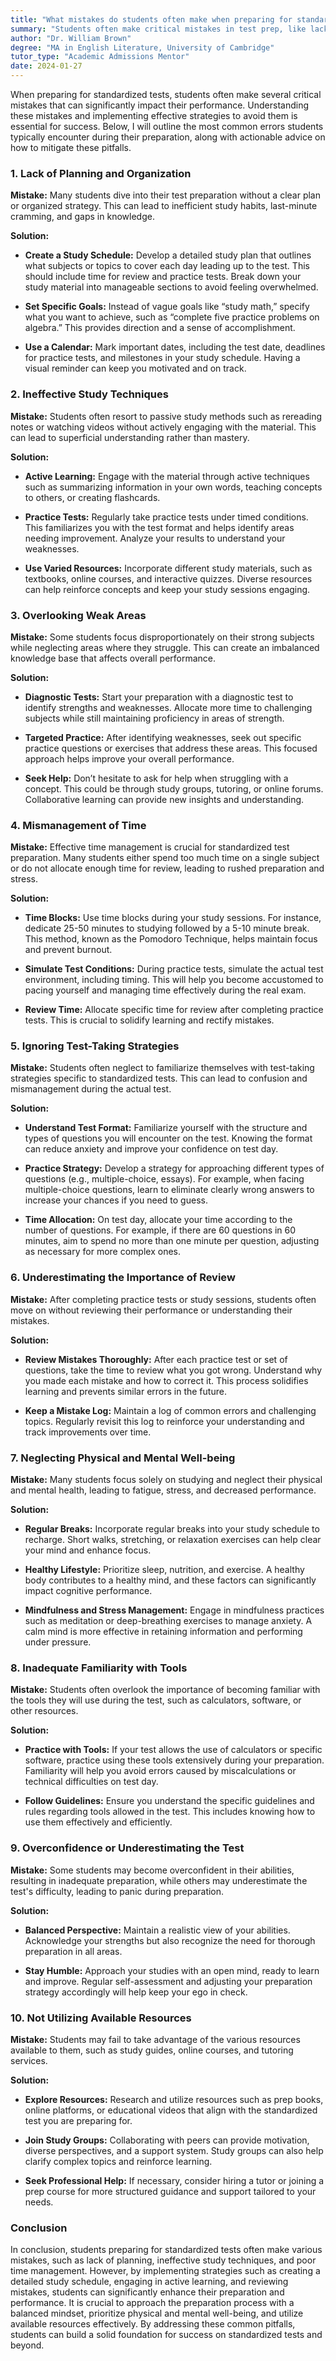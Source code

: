 ```yaml
---
title: "What mistakes do students often make when preparing for standardized tests?"
summary: "Students often make critical mistakes in test prep, like lack of planning and organization, impacting their performance. Avoid these pitfalls for success."
author: "Dr. William Brown"
degree: "MA in English Literature, University of Cambridge"
tutor_type: "Academic Admissions Mentor"
date: 2024-01-27
---
```


When preparing for standardized tests, students often make several critical mistakes that can significantly impact their performance. Understanding these mistakes and implementing effective strategies to avoid them is essential for success. Below, I will outline the most common errors students typically encounter during their preparation, along with actionable advice on how to mitigate these pitfalls.

### 1. Lack of Planning and Organization

**Mistake:** Many students dive into their test preparation without a clear plan or organized strategy. This can lead to inefficient study habits, last-minute cramming, and gaps in knowledge.

**Solution:** 

- **Create a Study Schedule:** Develop a detailed study plan that outlines what subjects or topics to cover each day leading up to the test. This should include time for review and practice tests. Break down your study material into manageable sections to avoid feeling overwhelmed.

- **Set Specific Goals:** Instead of vague goals like “study math,” specify what you want to achieve, such as “complete five practice problems on algebra.” This provides direction and a sense of accomplishment.

- **Use a Calendar:** Mark important dates, including the test date, deadlines for practice tests, and milestones in your study schedule. Having a visual reminder can keep you motivated and on track.

### 2. Ineffective Study Techniques

**Mistake:** Students often resort to passive study methods such as rereading notes or watching videos without actively engaging with the material. This can lead to superficial understanding rather than mastery.

**Solution:**

- **Active Learning:** Engage with the material through active techniques such as summarizing information in your own words, teaching concepts to others, or creating flashcards. 

- **Practice Tests:** Regularly take practice tests under timed conditions. This familiarizes you with the test format and helps identify areas needing improvement. Analyze your results to understand your weaknesses.

- **Use Varied Resources:** Incorporate different study materials, such as textbooks, online courses, and interactive quizzes. Diverse resources can help reinforce concepts and keep your study sessions engaging.

### 3. Overlooking Weak Areas

**Mistake:** Some students focus disproportionately on their strong subjects while neglecting areas where they struggle. This can create an imbalanced knowledge base that affects overall performance.

**Solution:**

- **Diagnostic Tests:** Start your preparation with a diagnostic test to identify strengths and weaknesses. Allocate more time to challenging subjects while still maintaining proficiency in areas of strength.

- **Targeted Practice:** After identifying weaknesses, seek out specific practice questions or exercises that address these areas. This focused approach helps improve your overall performance.

- **Seek Help:** Don’t hesitate to ask for help when struggling with a concept. This could be through study groups, tutoring, or online forums. Collaborative learning can provide new insights and understanding.

### 4. Mismanagement of Time

**Mistake:** Effective time management is crucial for standardized test preparation. Many students either spend too much time on a single subject or do not allocate enough time for review, leading to rushed preparation and stress.

**Solution:**

- **Time Blocks:** Use time blocks during your study sessions. For instance, dedicate 25-50 minutes to studying followed by a 5-10 minute break. This method, known as the Pomodoro Technique, helps maintain focus and prevent burnout.

- **Simulate Test Conditions:** During practice tests, simulate the actual test environment, including timing. This will help you become accustomed to pacing yourself and managing time effectively during the real exam.

- **Review Time:** Allocate specific time for review after completing practice tests. This is crucial to solidify learning and rectify mistakes.

### 5. Ignoring Test-Taking Strategies

**Mistake:** Students often neglect to familiarize themselves with test-taking strategies specific to standardized tests. This can lead to confusion and mismanagement during the actual test.

**Solution:**

- **Understand Test Format:** Familiarize yourself with the structure and types of questions you will encounter on the test. Knowing the format can reduce anxiety and improve your confidence on test day.

- **Practice Strategy:** Develop a strategy for approaching different types of questions (e.g., multiple-choice, essays). For example, when facing multiple-choice questions, learn to eliminate clearly wrong answers to increase your chances if you need to guess.

- **Time Allocation:** On test day, allocate your time according to the number of questions. For example, if there are 60 questions in 60 minutes, aim to spend no more than one minute per question, adjusting as necessary for more complex ones.

### 6. Underestimating the Importance of Review

**Mistake:** After completing practice tests or study sessions, students often move on without reviewing their performance or understanding their mistakes.

**Solution:**

- **Review Mistakes Thoroughly:** After each practice test or set of questions, take the time to review what you got wrong. Understand why you made each mistake and how to correct it. This process solidifies learning and prevents similar errors in the future.

- **Keep a Mistake Log:** Maintain a log of common errors and challenging topics. Regularly revisit this log to reinforce your understanding and track improvements over time.

### 7. Neglecting Physical and Mental Well-being

**Mistake:** Many students focus solely on studying and neglect their physical and mental health, leading to fatigue, stress, and decreased performance.

**Solution:**

- **Regular Breaks:** Incorporate regular breaks into your study schedule to recharge. Short walks, stretching, or relaxation exercises can help clear your mind and enhance focus.

- **Healthy Lifestyle:** Prioritize sleep, nutrition, and exercise. A healthy body contributes to a healthy mind, and these factors can significantly impact cognitive performance.

- **Mindfulness and Stress Management:** Engage in mindfulness practices such as meditation or deep-breathing exercises to manage anxiety. A calm mind is more effective in retaining information and performing under pressure.

### 8. Inadequate Familiarity with Tools

**Mistake:** Students often overlook the importance of becoming familiar with the tools they will use during the test, such as calculators, software, or other resources.

**Solution:**

- **Practice with Tools:** If your test allows the use of calculators or specific software, practice using these tools extensively during your preparation. Familiarity will help you avoid errors caused by miscalculations or technical difficulties on test day.

- **Follow Guidelines:** Ensure you understand the specific guidelines and rules regarding tools allowed in the test. This includes knowing how to use them effectively and efficiently.

### 9. Overconfidence or Underestimating the Test

**Mistake:** Some students may become overconfident in their abilities, resulting in inadequate preparation, while others may underestimate the test's difficulty, leading to panic during preparation.

**Solution:**

- **Balanced Perspective:** Maintain a realistic view of your abilities. Acknowledge your strengths but also recognize the need for thorough preparation in all areas.

- **Stay Humble:** Approach your studies with an open mind, ready to learn and improve. Regular self-assessment and adjusting your preparation strategy accordingly will help keep your ego in check.

### 10. Not Utilizing Available Resources

**Mistake:** Students may fail to take advantage of the various resources available to them, such as study guides, online courses, and tutoring services.

**Solution:**

- **Explore Resources:** Research and utilize resources such as prep books, online platforms, or educational videos that align with the standardized test you are preparing for.

- **Join Study Groups:** Collaborating with peers can provide motivation, diverse perspectives, and a support system. Study groups can also help clarify complex topics and reinforce learning.

- **Seek Professional Help:** If necessary, consider hiring a tutor or joining a prep course for more structured guidance and support tailored to your needs.

### Conclusion

In conclusion, students preparing for standardized tests often make various mistakes, such as lack of planning, ineffective study techniques, and poor time management. However, by implementing strategies such as creating a detailed study schedule, engaging in active learning, and reviewing mistakes, students can significantly enhance their preparation and performance. It is crucial to approach the preparation process with a balanced mindset, prioritize physical and mental well-being, and utilize available resources effectively. By addressing these common pitfalls, students can build a solid foundation for success on standardized tests and beyond.
    